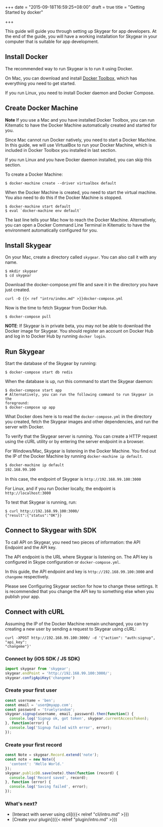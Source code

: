 +++
date = "2015-09-18T16:59:25+08:00"
draft = true
title = "Getting Started by docker"

+++

This guide will guide you through setting up Skygear for app developers.
At the end of the guide, you will have a working installation for Skygear
in your computer that is suitable for app development.

## Install Docker

The recommended way to run Skygear is to run it using Docker.

On Mac, you can download and install [Docker Toolbox](http://docs.docker.com/mac/step_one/),
which has everything you need to get started.

If you run Linux, you need to install Docker daemon and Docker Compose.

## Create Docker Machine

**Note** If you use a Mac and you have installed Docker Toolbox, you can run
Kitematic to have the Docker Machine automatically created and started for you.

Since Mac cannot run Docker natively, you need to start a Docker Machine. In
this guide, we will use VirtualBox to run your Docker Machine, which is included
in Docker Toolbox you installed in last section.

If you run Linux and you have Docker daemon installed, you can skip this
section.

To create a Docker Machine:

```
$ docker-machine create --driver virtualbox default
```

When the Docker Machine is created, you need to start the virtual machine. You
also need to do this if the Docker Machine is stopped.

```
$ docker-machine start default
$ eval `docker-machine env default`
```

The last line tells your Mac how to reach the Docker Machine. Alternatively,
you can open a Docker Command Line Terminal in Kitematic to have the environment
automatically configured for you.

## Install Skygear

On your Mac, create a directory called `skygear`. You can also call it with any
name.

```
$ mkdir skygear
$ cd skygear
```

Download the docker-compose.yml file and save it in the directory you have just created.

```
curl -O {{< ref "intro/index.md" >}}docker-compose.yml
```

Now is the time to fetch Skygear from Docker Hub.

```
$ docker-compose pull
```

**NOTE**: If Skygear is in private beta, you may not be able to download
the Docker image for Skygear. You should register an account on Docker Hub
and log in to Docker Hub by running `docker login`.

## Run Skygear

Start the database of the Skygear by running:

```shell
$ docker-compose start db redis
```

When the database is up, run this command to start the Skygear daemon:

```
$ docker-compose start app
# Alternatively, you can run the following command to run Skygear in the
foreground:
$ docker-compose up app
```

What Docker does here is to read the `docker-compose.yml` in the directory
you created, fetch the Skygear images and other dependencies, and run the
server with Docker.

To verify that the Skygear server is running. You can create a HTTP request
using the cURL utility or by entering the server endpoint in a browser.

For Windows/Mac, Skygear is listening in the Docker Machine. You find out the IP
of the Docker Machine by running `docker-machine ip default`.

``` bash
$ docker-machine ip default
192.168.99.100
```

In this case, the endpoint of Skygear is `http://192.168.99.100:3000`

For Linux, and if you run Docker locally, the endpoint is `http://localhost:3000`

To test that Skygear is running, run:

```
$ curl http://192.168.99.100:3000/
{"result":{"status":"OK"}}
```

## Connect to Skygear with SDK

To call API on Skygear, you need two pieces of information: the API Endpoint
and the API key.

The API endpoint is the URL where Skygear is listening on.
The API key is configured in Skype configuration or `docker-compose.yml`.

In this guide, the API endpoint and key is `http://192.168.99.100:3000` and
`changeme` respectively.

Please see Configuring Skygear section for how to change these settings. It is
recommended that you change the API key to something else when you publish your app.

## Connect with cURL

Assuming the IP of the Docker Machine remain unchanged, you can
try creating a new user by sending a request to Skygear using cURL:

```
curl -XPOST http://192.168.99.100:3000/ -d '{"action": "auth:signup", "api_key":
"changeme"}'
```

### Connect by (iOS SDK / JS SDK)


``` javascript
import skygear from 'skygear';
skygear.endPoint = 'http://192.168.99.100:3000/';
skygear.configApiKey('changeme')
```

### Create your first user

``` javascript
const username = 'ben';
const email = 'user@myapp.com';
const password = 'truelyrandom';
skygear.signup(username, email, password).then(function() {
  console.log('Signup ok, got token', skygear.currentAccessToken);
}, function(error) {
  console.log('Signup failed with error', error);
});
```

### Create your first record

``` javascript
const Note = skygear.Record.extend('note');
const note = new Note({
  'content': 'Hello World.'
});
skygear.publicDB.save(note).then(function (record) {
  console.log('Record saved', record);
}, function (error) {
  console.log('Saving failed', error);
});

```

### What's next?

- [Interact with server using cli]({{< relref "cli/intro.md" >}})
- [Create your plugin]({{< relref "plugin/intro.md" >}})

